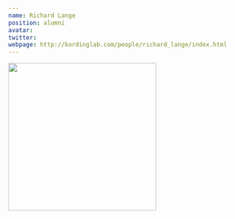 ```yaml
---
name: Richard Lange
position: alumni
avatar: 
twitter: 
webpage: http://kordinglab.com/people/richard_lange/index.html
---
```


<img width="300" src="{{site.baseurl}}/images/people/{{page.avatar}}" data-action="zoom">
